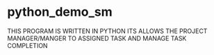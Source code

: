 # python_demo_sm

THIS PROGRAM IS WRITTEN IN PYTHON
ITS ALLOWS THE PROJECT MANAGER/MANGER TO ASSIGNED TASK AND MANAGE TASK COMPLETION
